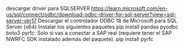 descargar driver para SQLSERVER
https://learn.microsoft.com/en-us/sql/connect/odbc/download-odbc-driver-for-sql-server?view=sql-server-ver17
Descargar el controlador ODBC 18 de Microsoft para SQL Server (x64)
Instalar los siguientes paquetes
pip install pandas pyodbc boto3
pyrfc: Solo si vas a conectar a SAP real (requiere tener el SAP NWRFC SDK instalado además del paquete).
pip install pyrfc
